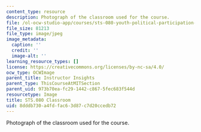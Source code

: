 ```yaml
---
content_type: resource
description: Photograph of the classroom used for the course.
file: /ol-ocw-studio-app/courses/sts-080-youth-political-participation-spring-2016/8dddb730a4fdfac63d87c7d20ccedb72_STS-080-Classroom.jpg
file_size: 81213
file_type: image/jpeg
image_metadata:
  caption: ''
  credit: ''
  image-alt: ''
learning_resource_types: []
license: https://creativecommons.org/licenses/by-nc-sa/4.0/
ocw_type: OCWImage
parent_title: Instructor Insights
parent_type: ThisCourseAtMITSection
parent_uid: 973b70ea-fc29-1442-c867-5fec683f544d
resourcetype: Image
title: STS.080 Classroom
uid: 8dddb730-a4fd-fac6-3d87-c7d20ccedb72
---
```

Photograph of the classroom used for the course.